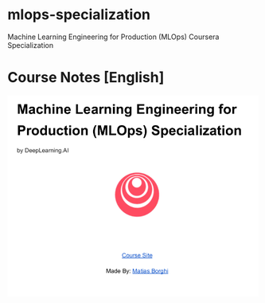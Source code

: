 # mlops-specialization
Machine Learning Engineering for Production (MLOps) Coursera Specialization

# Course Notes [English]

[![book](./assets/img/book.png)](mlops-specialization.pdf)
